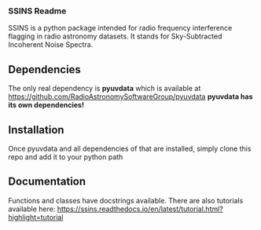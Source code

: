 ### SSINS Readme

SSINS is a python package intended for radio frequency interference flagging in radio astronomy datasets. It stands for Sky-Subtracted Incoherent Noise Spectra.

## Dependencies

The only real dependency is **pyuvdata** which is available at https://github.com/RadioAstronomySoftwareGroup/pyuvdata
**pyuvdata has its own dependencies!**

## Installation

Once pyuvdata and all dependencies of that are installed, simply clone this repo and add it to your python path

## Documentation

Functions and classes have docstrings available. There are also tutorials available here: https://ssins.readthedocs.io/en/latest/tutorial.html?highlight=tutorial
